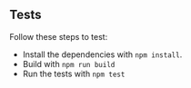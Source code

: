 ## Tests

Follow these steps to test:
* Install the dependencies with `npm install`.
* Build with `npm run build`
* Run the tests with `npm test`